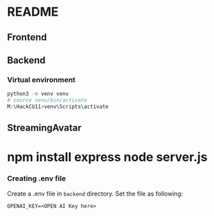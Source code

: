 # README

## Frontend


## Backend

### Virtual environment

```sh
python3 -m venv venv
# source venv/bin/activate
M:\HackCU11>venv\Scripts\activate     
```

## StreamingAvatar
npm install express
node server.js
=======
### Creating .env file

Create a .env file in `backend` directory.
Set the file as following:

```
OPENAI_KEY=<OPEN AI Key here>
```
